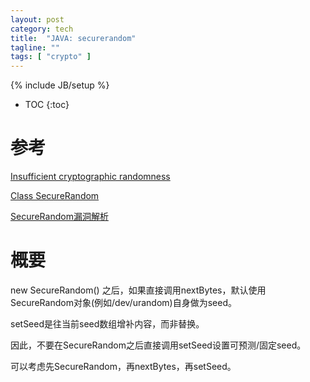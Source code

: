 ```yaml
---
layout: post
category: tech
title:  "JAVA: securerandom"
tagline: ""
tags: [ "crypto" ] 
---
```

{% include JB/setup %}

* TOC
{:toc}

# 参考

[Insufficient cryptographic randomness](https://www.computest.nl/advisories/CT-2019-0704_spring-security.txt)

[Class SecureRandom](https://docs.oracle.com/javase/7/docs/api/java/security/SecureRandom.html)

[SecureRandom漏洞解析](http://www.droidsec.cn/securerandom%E6%BC%8F%E6%B4%9E%E8%A7%A3%E6%9E%90/)


# 概要 

new SecureRandom() 之后，如果直接调用nextBytes，默认使用SecureRandom对象(例如/dev/urandom)自身做为seed。

setSeed是往当前seed数组增补内容，而非替换。

因此，不要在SecureRandom之后直接调用setSeed设置可预测/固定seed。

可以考虑先SecureRandom，再nextBytes，再setSeed。

